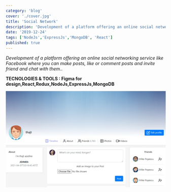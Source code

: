 ```yaml
---
category: 'blog'
cover: './cover.jpg'
title: 'Social Network'
description: 'Development of a platform offering an online social networking service like Facebook (Posts,like,comment,chat)..'
date: '2019-12-24'
tags: ['NodeJs','ExpressJs','MongoDB', 'React']
published: true
---
```


_Development of a platform offering an online social networking service like Facebook where you can make posts, like or comment posts and invite friend and chat with them._.

**TECNOLOGIES & TOOLS : Figma for design,React,Redux,NodeJs,ExpressJs,MongoDB**



![Aliquet vel mollis nec](./cover.jpg)

